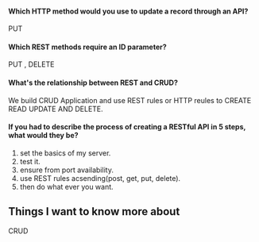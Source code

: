 #### Which HTTP method would you use to update a record through an API?
PUT

#### Which REST methods require an ID parameter?
PUT , DELETE

#### What's the relationship between REST and CRUD?
We build CRUD Application and use REST rules or HTTP reules to CREATE READ UPDATE AND DELETE.


#### If you had to describe the process of creating a RESTful API in 5 steps, what would they be?
1. set the basics of my server.
2. test it.
3. ensure from port availability.
4. use REST rules acsending(post, get, put, delete).
5.  then do what ever you want.

## Things I want to know more about
CRUD

